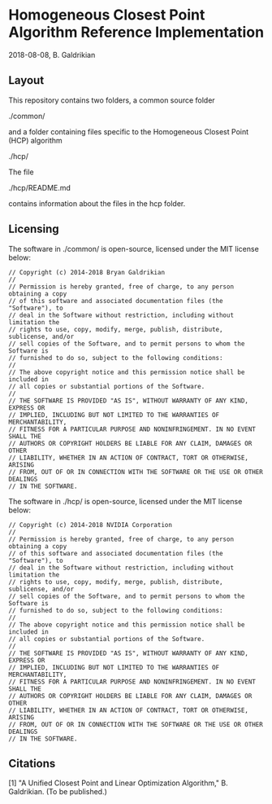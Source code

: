 # Homogeneous Closest Point Algorithm Reference Implementation

2018-08-08, B. Galdrikian

## Layout

This repository contains two folders, a common source folder

./common/

and a folder containing files specific to the Homogeneous Closest Point (HCP)
algorithm

./hcp/

The file

./hcp/README.md

contains information about the files in the hcp folder.


## Licensing

The software in ./common/ is open-source, licensed under the MIT license below:

```
// Copyright (c) 2014-2018 Bryan Galdrikian
// 
// Permission is hereby granted, free of charge, to any person obtaining a copy
// of this software and associated documentation files (the "Software"), to
// deal in the Software without restriction, including without limitation the
// rights to use, copy, modify, merge, publish, distribute, sublicense, and/or
// sell copies of the Software, and to permit persons to whom the Software is
// furnished to do so, subject to the following conditions:
// 
// The above copyright notice and this permission notice shall be included in
// all copies or substantial portions of the Software.
// 
// THE SOFTWARE IS PROVIDED "AS IS", WITHOUT WARRANTY OF ANY KIND, EXPRESS OR
// IMPLIED, INCLUDING BUT NOT LIMITED TO THE WARRANTIES OF MERCHANTABILITY,
// FITNESS FOR A PARTICULAR PURPOSE AND NONINFRINGEMENT. IN NO EVENT SHALL THE
// AUTHORS OR COPYRIGHT HOLDERS BE LIABLE FOR ANY CLAIM, DAMAGES OR OTHER
// LIABILITY, WHETHER IN AN ACTION OF CONTRACT, TORT OR OTHERWISE, ARISING
// FROM, OUT OF OR IN CONNECTION WITH THE SOFTWARE OR THE USE OR OTHER DEALINGS
// IN THE SOFTWARE.
```

The software in ./hcp/ is open-source, licensed under the MIT license below:

```
// Copyright (c) 2014-2018 NVIDIA Corporation
// 
// Permission is hereby granted, free of charge, to any person obtaining a copy
// of this software and associated documentation files (the "Software"), to
// deal in the Software without restriction, including without limitation the
// rights to use, copy, modify, merge, publish, distribute, sublicense, and/or
// sell copies of the Software, and to permit persons to whom the Software is
// furnished to do so, subject to the following conditions:
// 
// The above copyright notice and this permission notice shall be included in
// all copies or substantial portions of the Software.
// 
// THE SOFTWARE IS PROVIDED "AS IS", WITHOUT WARRANTY OF ANY KIND, EXPRESS OR
// IMPLIED, INCLUDING BUT NOT LIMITED TO THE WARRANTIES OF MERCHANTABILITY,
// FITNESS FOR A PARTICULAR PURPOSE AND NONINFRINGEMENT. IN NO EVENT SHALL THE
// AUTHORS OR COPYRIGHT HOLDERS BE LIABLE FOR ANY CLAIM, DAMAGES OR OTHER
// LIABILITY, WHETHER IN AN ACTION OF CONTRACT, TORT OR OTHERWISE, ARISING
// FROM, OUT OF OR IN CONNECTION WITH THE SOFTWARE OR THE USE OR OTHER DEALINGS
// IN THE SOFTWARE.
```

## Citations

[1] "A Unified Closest Point and Linear Optimization Algorithm,"
B. Galdrikian.  (To be published.)
